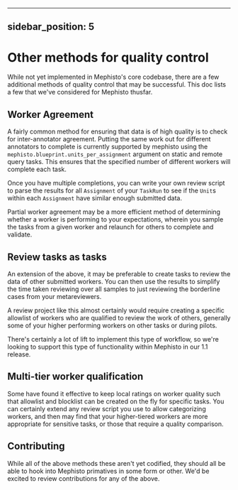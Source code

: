 <!---
  Copyright (c) Meta Platforms and its affiliates.
  This source code is licensed under the MIT license found in the
  LICENSE file in the root directory of this source tree.
-->

---
sidebar_position: 5
---

# Other methods for quality control

While not yet implemented in Mephisto's core codebase, there are a few additional methods of quality control that may be successful. This doc lists a few that we've considered for Mephisto thusfar.

## Worker Agreement

A fairly common method for ensuring that data is of high quality is to check for inter-annotator agreement. Putting the same work out for different annotators to complete is currently supported by mephisto using the `mephisto.blueprint.units_per_assignment` argument on static and remote query tasks. This ensures that the specified number of different workers will complete each task.

Once you have multiple completions, you can write your own review script to parse the results for all `Assignment` of your `TaskRun` to see if the `Unit`s within each `Assignment` have similar enough submitted data.

Partial worker agreement may be a more efficient method of determining whether a worker is performing to your expectations, wherein you sample the tasks from a given worker and relaunch for others to complete and validate.

## Review tasks as tasks

An extension of the above, it may be preferable to create tasks to review the data of other submitted workers. You can then use the results to simplify the time taken reviewing over all samples to just reviewing the borderline cases from your metareviewers.

A review project like this almost certainly would require creating a specific allowlist of workers who are qualified to review the work of others, generally some of your higher performing workers on other tasks or during pilots. 

There's certainly a lot of lift to implement this type of workflow, so we're looking to support this type of functionality within Mephisto in our 1.1 release.

## Multi-tier worker qualification

Some have found it effective to keep local ratings on worker quality such that allowlist and blocklist can be created on the fly for specific tasks. You can certainly extend any review script you use to allow categorizing workers, and then may find that your higher-tiered workers are more appropriate for sensitive tasks, or those that require a quality comparison.

## Contributing

While all of the above methods these aren't yet codified, they should all be able to hook into Mephisto primatives in some form or other. We'd be excited to review contributions for any of the above.
